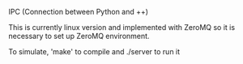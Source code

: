 IPC (Connection between Python and ++)

This is currently linux version and implemented with ZeroMQ so it is necessary to set up ZeroMQ environment.

To simulate, 'make' to compile and ./server to run it


